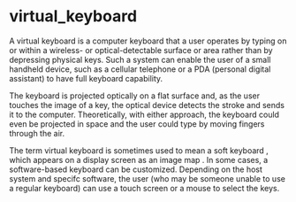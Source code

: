 # virtual_keyboard
A virtual keyboard is a computer keyboard that a user operates by typing on or within a wireless- or optical-detectable surface or area rather than by depressing physical keys. Such a system can enable the user of a small handheld device, such as a cellular telephone or a PDA (personal digital assistant) to have full keyboard capability.

The keyboard is projected optically on a flat surface and, as the user touches the image of a key, the optical device detects the stroke and sends it to the computer. Theoretically, with either approach, the keyboard could even be projected in space and the user could type by moving fingers through the air.

The term virtual keyboard is sometimes used to mean a soft keyboard , which appears on a display screen as an image map . In some cases, a software-based keyboard can be customized. Depending on the host system and specifc software, the user (who may be someone unable to use a regular keyboard) can use a touch screen or a mouse to select the keys.

